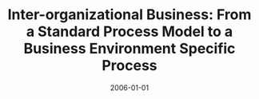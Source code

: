 ---
abstract: ''
authors:
- Birgit Hofreiter
- Christian Huemer
date: '2006-01-01'
featured: false
publication_types:
- '2'
publishDate: '2006-01-01'
title: 'Inter-organizational Business: From a Standard Process Model to a Business
  Environment Specific Process'
url_pdf: ''
---